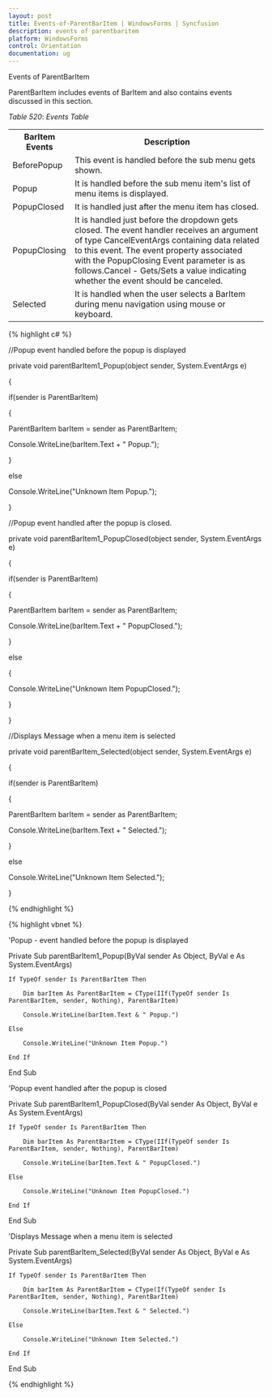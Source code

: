 ```yaml
---
layout: post
title: Events-of-ParentBarItem | WindowsForms | Syncfusion
description: events of parentbaritem
platform: WindowsForms
control: Orientation
documentation: ug
---
```


 Events of ParentBarItem

ParentBarItem includes events of BarItem and also contains events discussed in this section. 

_Table_ _520_: _Events Table_

<table>
<tr>
<th>
BarItem Events</th><th>
Description</th></tr>
<tr>
<td>
BeforePopup</td><td>
This event is handled before the sub menu gets shown.</td></tr>
<tr>
<td>
Popup</td><td>
It is handled before the sub menu item's list of menu items is displayed.</td></tr>
<tr>
<td>
PopupClosed</td><td>
It is handled just after the menu item has closed.</td></tr>
<tr>
<td>
PopupClosing</td><td>
It is handled just before the dropdown gets closed. The event handler receives an argument of type CancelEventArgs containing data related to this event. The event property associated with the PopupClosing Event parameter is as follows.Cancel - Gets/Sets a value indicating whether the event should be canceled.</td></tr>
<tr>
<td>
Selected</td><td>
It is handled when the user selects a BarItem during menu navigation using mouse or keyboard.</td></tr>
</table>


{% highlight c# %}



//Popup event handled before the popup is displayed

private void parentBarItem1_Popup(object sender, System.EventArgs e)

{

if(sender is ParentBarItem)

{

ParentBarItem barItem = sender as ParentBarItem;

Console.WriteLine(barItem.Text + " Popup.");

}

else

Console.WriteLine("Unknown Item Popup.");

}



//Popup event handled after the popup is closed.

private void parentBarItem1_PopupClosed(object sender, System.EventArgs e)

{

if(sender is ParentBarItem)

{

ParentBarItem barItem = sender as ParentBarItem;

Console.WriteLine(barItem.Text + " PopupClosed.");

}

else

{

Console.WriteLine("Unknown Item PopupClosed.");

}

}



//Displays Message when a menu item is selected

private void parentBarItem_Selected(object sender, System.EventArgs e)

{

if(sender is ParentBarItem)

{

ParentBarItem barItem = sender as ParentBarItem;

Console.WriteLine(barItem.Text + " Selected.");

}

else

Console.WriteLine("Unknown Item Selected.");

}

{% endhighlight %}

{% highlight vbnet %}



'Popup - event handled before the popup is displayed

Private Sub parentBarItem1_Popup(ByVal sender As Object, ByVal e As System.EventArgs)

    If TypeOf sender Is ParentBarItem Then

        Dim barItem As ParentBarItem = CType(IIf(TypeOf sender Is ParentBarItem, sender, Nothing), ParentBarItem)

        Console.WriteLine(barItem.Text & " Popup.")

    Else

        Console.WriteLine("Unknown Item Popup.")

    End If

End Sub



'Popup event handled after the popup is closed

Private Sub parentBarItem1_PopupClosed(ByVal sender As Object, ByVal e As System.EventArgs)

    If TypeOf sender Is ParentBarItem Then

        Dim barItem As ParentBarItem = CType(IIf(TypeOf sender Is ParentBarItem, sender, Nothing), ParentBarItem)

        Console.WriteLine(barItem.Text & " PopupClosed.")

    Else

        Console.WriteLine("Unknown Item PopupClosed.")

    End If

End Sub



'Displays Message when a menu item is selected

Private Sub parentBarItem_Selected(ByVal sender As Object, ByVal e As System.EventArgs)

    If TypeOf sender Is ParentBarItem Then

        Dim barItem As ParentBarItem = CType(If(TypeOf sender Is ParentBarItem, sender, Nothing), ParentBarItem)

        Console.WriteLine(barItem.Text & " Selected.")

    Else

        Console.WriteLine("Unknown Item Selected.")

    End If

End Sub

{% endhighlight %}

